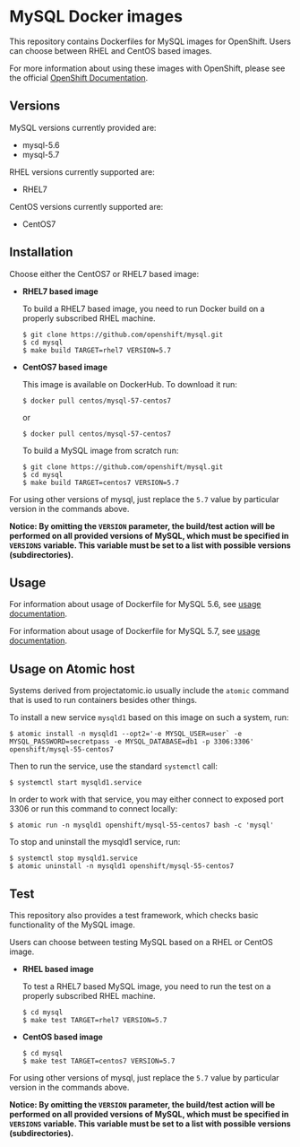 MySQL Docker images
===================

This repository contains Dockerfiles for MySQL images for OpenShift.
Users can choose between RHEL and CentOS based images.

For more information about using these images with OpenShift, please see the
official [OpenShift Documentation](https://docs.openshift.org/latest/using_images/db_images/mysql.html).


Versions
---------------
MySQL versions currently provided are:
* mysql-5.6
* mysql-5.7

RHEL versions currently supported are:
* RHEL7

CentOS versions currently supported are:
* CentOS7


Installation
----------------------
Choose either the CentOS7 or RHEL7 based image:

*  **RHEL7 based image**

    To build a RHEL7 based image, you need to run Docker build on a properly
    subscribed RHEL machine.

    ```
    $ git clone https://github.com/openshift/mysql.git
    $ cd mysql
    $ make build TARGET=rhel7 VERSION=5.7
    ```

*  **CentOS7 based image**

    This image is available on DockerHub. To download it run:

    ```
    $ docker pull centos/mysql-57-centos7
    ```

    or

    ```
    $ docker pull centos/mysql-57-centos7
    ```

    To build a MySQL image from scratch run:

    ```
    $ git clone https://github.com/openshift/mysql.git
    $ cd mysql
    $ make build TARGET=centos7 VERSION=5.7
    ```

For using other versions of mysql, just replace the `5.7` value by particular version
in the commands above.

**Notice: By omitting the `VERSION` parameter, the build/test action will be performed
on all provided versions of MySQL, which must be specified in  `VERSIONS` variable.
This variable must be set to a list with possible versions (subdirectories).**


Usage
---------------------------------

For information about usage of Dockerfile for MySQL 5.6,
see [usage documentation](5.6/README.md).

For information about usage of Dockerfile for MySQL 5.7,
see [usage documentation](5.7/README.md).


Usage on Atomic host
---------------------------------
Systems derived from projectatomic.io usually include the `atomic` command that is
used to run containers besides other things.

To install a new service `mysqld1` based on this image on such a system, run:

```
$ atomic install -n mysqld1 --opt2='-e MYSQL_USER=user` -e MYSQL_PASSWORD=secretpass -e MYSQL_DATABASE=db1 -p 3306:3306' openshift/mysql-55-centos7
```

Then to run the service, use the standard `systemctl` call:

```
$ systemctl start mysqld1.service
```

In order to work with that service, you may either connect to exposed port 3306 or run this command to connect locally:
```
$ atomic run -n mysqld1 openshift/mysql-55-centos7 bash -c 'mysql'
```

To stop and uninstall the mysqld1 service, run:

```
$ systemctl stop mysqld1.service
$ atomic uninstall -n mysqld1 openshift/mysql-55-centos7
```


Test
---------------------------------

This repository also provides a test framework, which checks basic functionality
of the MySQL image.

Users can choose between testing MySQL based on a RHEL or CentOS image.

*  **RHEL based image**

    To test a RHEL7 based MySQL image, you need to run the test on a properly
    subscribed RHEL machine.

    ```
    $ cd mysql
    $ make test TARGET=rhel7 VERSION=5.7
    ```

*  **CentOS based image**

    ```
    $ cd mysql
    $ make test TARGET=centos7 VERSION=5.7
    ```

For using other versions of mysql, just replace the `5.7` value by particular version
in the commands above.

**Notice: By omitting the `VERSION` parameter, the build/test action will be performed
on all provided versions of MySQL, which must be specified in  `VERSIONS` variable.
This variable must be set to a list with possible versions (subdirectories).**
